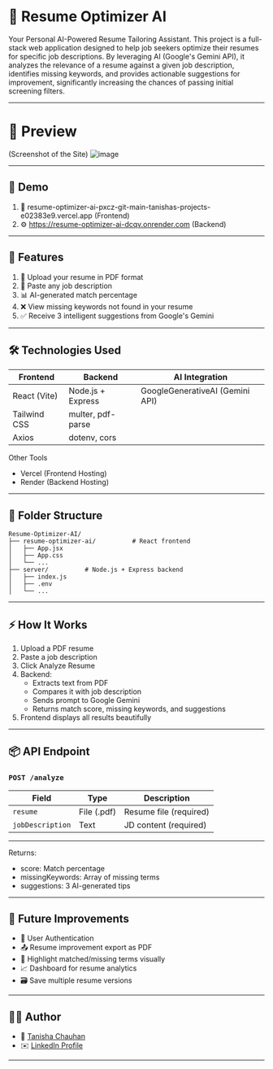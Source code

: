 # 📄 Resume Optimizer AI

Your Personal AI-Powered Resume Tailoring Assistant.
This project is a full-stack web application designed to help job seekers optimize their resumes for specific job descriptions. By leveraging AI (Google's Gemini API), it analyzes the relevance of a resume against a given job description, identifies missing keywords, and provides actionable suggestions for improvement, significantly increasing the chances of passing initial screening filters.

---

# 📸 Preview
(Screenshot of the Site)
![image](https://github.com/user-attachments/assets/ce1df345-3a96-47ea-ab86-d9a77621e53b)

---

## 📸 Demo

1. 📍  resume-optimizer-ai-pxcz-git-main-tanishas-projects-e02383e9.vercel.app (Frontend)
2. ⚙️  https://resume-optimizer-ai-dcqv.onrender.com (Backend)
---

## 📌 Features

1. 📄 Upload your resume in PDF format  
2. 🧾 Paste any job description  
3. 📊 AI-generated match percentage  
4. ❌ View missing keywords not found in your resume  
5. ✅ Receive 3 intelligent suggestions from Google's Gemini

---

## 🛠️ Technologies Used
| Frontend     | Backend           | AI Integration                  |
| ------------ | ----------------- | ------------------------------- |
| React (Vite) | Node.js + Express | GoogleGenerativeAI (Gemini API) |
| Tailwind CSS | multer, pdf-parse |                                 |
| Axios        | dotenv, cors      |                                 |

Other Tools  
- Vercel (Frontend Hosting)  
- Render (Backend Hosting)
---

## 🧩 Folder Structure

```
Resume-Optimizer-AI/
├── resume-optimizer-ai/          # React frontend
│   ├── App.jsx
│   ├── App.css
│   └── ...
├── server/          # Node.js + Express backend
│   ├── index.js
│   ├── .env
│   └── ...
```

---
## ⚡ How It Works

1. Upload a PDF resume
2. Paste a job description
3. Click Analyze Resume
4. Backend:
   * Extracts text from PDF
   * Compares it with job description
   * Sends prompt to Google Gemini
   * Returns match score, missing keywords, and suggestions
5. Frontend displays all results beautifully

---

## 📦 API Endpoint

### `POST /analyze`

| Field            | Type        | Description            |
| ---------------- | ----------- | ---------------------- |
| `resume`         | File (.pdf) | Resume file (required) |
| `jobDescription` | Text        | JD content (required)  |

---
Returns:
* score: Match percentage
* missingKeywords: Array of missing terms
* suggestions: 3 AI-generated tips
---

## 📌 Future Improvements

* 🌟 User Authentication
* 📤 Resume improvement export as PDF
* 🎯 Highlight matched/missing terms visually
* 📈 Dashboard for resume analytics
* 🗃️ Save multiple resume versions

---

## 👩‍💻 Author

* 💼 [Tanisha Chauhan](https://github.com/tanisha222)
* ✉️ [LinkedIn Profile](https://www.linkedin.com/in/tanisha-chauhan-9227671b0/)

---



